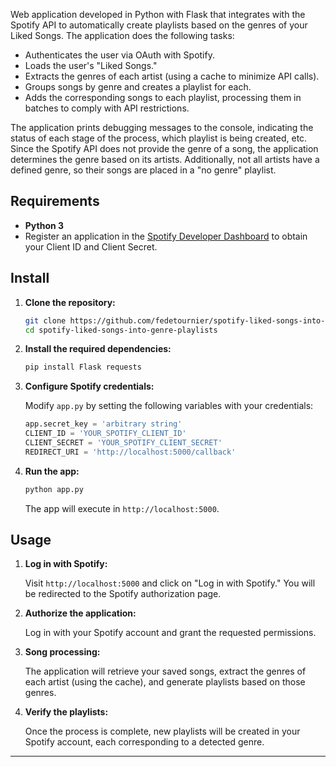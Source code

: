 Web application developed in Python with Flask that integrates with the Spotify API to automatically create playlists based on the genres of your Liked Songs. The application does the following tasks:
- Authenticates the user via OAuth with Spotify.
- Loads the user's "Liked Songs."
- Extracts the genres of each artist (using a cache to minimize API calls).
- Groups songs by genre and creates a playlist for each.
- Adds the corresponding songs to each playlist, processing them in batches to comply with API restrictions.

The application prints debugging messages to the console, indicating the status of each stage of the process, which playlist is being created, etc.
Since the Spotify API does not provide the genre of a song, the application determines the genre based on its artists. Additionally, not all artists have a defined genre, so their songs are placed in a "no genre" playlist.

## Requirements

- **Python 3**
- Register an application in the [Spotify Developer Dashboard](https://developer.spotify.com/dashboard/) to obtain your Client ID and Client Secret.

## Install

1. **Clone the repository:**

   ```bash
   git clone https://github.com/fedetournier/spotify-liked-songs-into-genre-playlists.git
   cd spotify-liked-songs-into-genre-playlists
   ```

2. **Install the required dependencies:**

   ```bash
   pip install Flask requests
   ```

3. **Configure Spotify credentials:**

   Modify `app.py` by setting the following variables with your credentials:

   ```python
   app.secret_key = 'arbitrary string'
   CLIENT_ID = 'YOUR_SPOTIFY_CLIENT_ID'
   CLIENT_SECRET = 'YOUR_SPOTIFY_CLIENT_SECRET'
   REDIRECT_URI = 'http://localhost:5000/callback'
   ```

4. **Run the app:**

   ```bash
   python app.py
   ```

   The app will execute in `http://localhost:5000`.

## Usage

1. **Log in with Spotify:**

   Visit `http://localhost:5000` and click on "Log in with Spotify." You will be redirected to the Spotify authorization page.

2. **Authorize the application:**  

   Log in with your Spotify account and grant the requested permissions.  

3. **Song processing:**  

   The application will retrieve your saved songs, extract the genres of each artist (using the cache), and generate playlists based on those genres.  

4. **Verify the playlists:**  

   Once the process is complete, new playlists will be created in your Spotify account, each corresponding to a detected genre.

---
